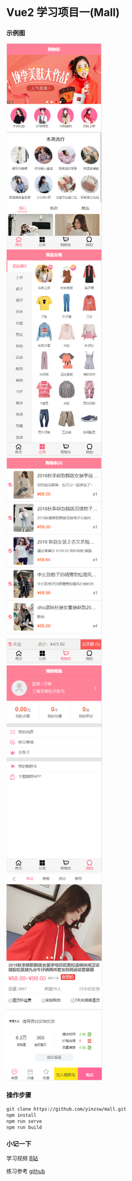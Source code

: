# Vue2 学习项目一(Mall)
### 示例图
<img src="https://raw.githubusercontent.com/yinzsw/mall/main/README/home.png" width="50%" title="home.Vue示例图">
<img src="https://raw.githubusercontent.com/yinzsw/mall/main/README/category.png" width="50%" title="category.Vue示例图">
<img src="https://raw.githubusercontent.com/yinzsw/mall/main/README/cart.png" width="50%" title="cart.Vue示例图">
<img src="https://raw.githubusercontent.com/yinzsw/mall/main/README/profile.png" width="50%" title="profile.Vue示例图">
<img src="https://raw.githubusercontent.com/yinzsw/mall/main/README/detail.png" width="50%" title="detail.Vue示例图">

### 操作步骤
```
git clone https://github.com/yinzsw/mall.git
npm install
npm run serve
npm run build
```

### 小记一下
学习视频 [B站](https://www.bilibili.com/video/BV15741177Eh)

练习参考 [github](https://github.com/coderwhy/HYMall)
